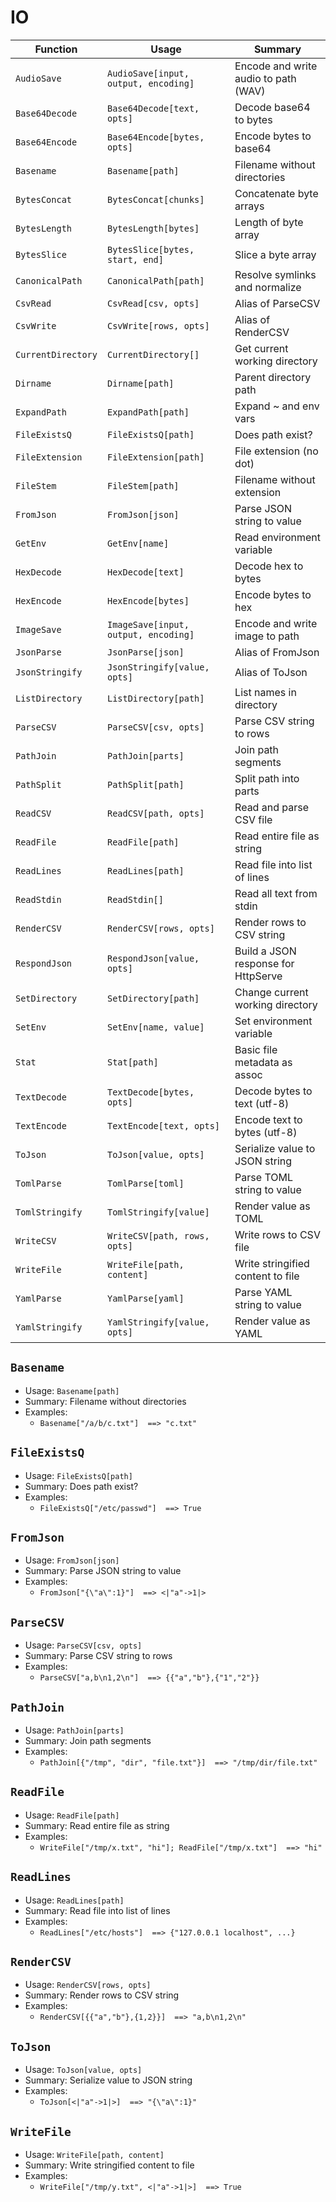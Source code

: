 # IO

| Function | Usage | Summary |
|---|---|---|
| `AudioSave` | `AudioSave[input, output, encoding]` | Encode and write audio to path (WAV) |
| `Base64Decode` | `Base64Decode[text, opts]` | Decode base64 to bytes |
| `Base64Encode` | `Base64Encode[bytes, opts]` | Encode bytes to base64 |
| `Basename` | `Basename[path]` | Filename without directories |
| `BytesConcat` | `BytesConcat[chunks]` | Concatenate byte arrays |
| `BytesLength` | `BytesLength[bytes]` | Length of byte array |
| `BytesSlice` | `BytesSlice[bytes, start, end]` | Slice a byte array |
| `CanonicalPath` | `CanonicalPath[path]` | Resolve symlinks and normalize |
| `CsvRead` | `CsvRead[csv, opts]` | Alias of ParseCSV |
| `CsvWrite` | `CsvWrite[rows, opts]` | Alias of RenderCSV |
| `CurrentDirectory` | `CurrentDirectory[]` | Get current working directory |
| `Dirname` | `Dirname[path]` | Parent directory path |
| `ExpandPath` | `ExpandPath[path]` | Expand ~ and env vars |
| `FileExistsQ` | `FileExistsQ[path]` | Does path exist? |
| `FileExtension` | `FileExtension[path]` | File extension (no dot) |
| `FileStem` | `FileStem[path]` | Filename without extension |
| `FromJson` | `FromJson[json]` | Parse JSON string to value |
| `GetEnv` | `GetEnv[name]` | Read environment variable |
| `HexDecode` | `HexDecode[text]` | Decode hex to bytes |
| `HexEncode` | `HexEncode[bytes]` | Encode bytes to hex |
| `ImageSave` | `ImageSave[input, output, encoding]` | Encode and write image to path |
| `JsonParse` | `JsonParse[json]` | Alias of FromJson |
| `JsonStringify` | `JsonStringify[value, opts]` | Alias of ToJson |
| `ListDirectory` | `ListDirectory[path]` | List names in directory |
| `ParseCSV` | `ParseCSV[csv, opts]` | Parse CSV string to rows |
| `PathJoin` | `PathJoin[parts]` | Join path segments |
| `PathSplit` | `PathSplit[path]` | Split path into parts |
| `ReadCSV` | `ReadCSV[path, opts]` | Read and parse CSV file |
| `ReadFile` | `ReadFile[path]` | Read entire file as string |
| `ReadLines` | `ReadLines[path]` | Read file into list of lines |
| `ReadStdin` | `ReadStdin[]` | Read all text from stdin |
| `RenderCSV` | `RenderCSV[rows, opts]` | Render rows to CSV string |
| `RespondJson` | `RespondJson[value, opts]` | Build a JSON response for HttpServe |
| `SetDirectory` | `SetDirectory[path]` | Change current working directory |
| `SetEnv` | `SetEnv[name, value]` | Set environment variable |
| `Stat` | `Stat[path]` | Basic file metadata as assoc |
| `TextDecode` | `TextDecode[bytes, opts]` | Decode bytes to text (utf-8) |
| `TextEncode` | `TextEncode[text, opts]` | Encode text to bytes (utf-8) |
| `ToJson` | `ToJson[value, opts]` | Serialize value to JSON string |
| `TomlParse` | `TomlParse[toml]` | Parse TOML string to value |
| `TomlStringify` | `TomlStringify[value]` | Render value as TOML |
| `WriteCSV` | `WriteCSV[path, rows, opts]` | Write rows to CSV file |
| `WriteFile` | `WriteFile[path, content]` | Write stringified content to file |
| `YamlParse` | `YamlParse[yaml]` | Parse YAML string to value |
| `YamlStringify` | `YamlStringify[value, opts]` | Render value as YAML |

## `Basename`

- Usage: `Basename[path]`
- Summary: Filename without directories
- Examples:
  - `Basename["/a/b/c.txt"]  ==> "c.txt"`

## `FileExistsQ`

- Usage: `FileExistsQ[path]`
- Summary: Does path exist?
- Examples:
  - `FileExistsQ["/etc/passwd"]  ==> True`

## `FromJson`

- Usage: `FromJson[json]`
- Summary: Parse JSON string to value
- Examples:
  - `FromJson["{\"a\":1}"]  ==> <|"a"->1|>`

## `ParseCSV`

- Usage: `ParseCSV[csv, opts]`
- Summary: Parse CSV string to rows
- Examples:
  - `ParseCSV["a,b\n1,2\n"]  ==> {{"a","b"},{"1","2"}}`

## `PathJoin`

- Usage: `PathJoin[parts]`
- Summary: Join path segments
- Examples:
  - `PathJoin[{"/tmp", "dir", "file.txt"}]  ==> "/tmp/dir/file.txt"`

## `ReadFile`

- Usage: `ReadFile[path]`
- Summary: Read entire file as string
- Examples:
  - `WriteFile["/tmp/x.txt", "hi"]; ReadFile["/tmp/x.txt"]  ==> "hi"`

## `ReadLines`

- Usage: `ReadLines[path]`
- Summary: Read file into list of lines
- Examples:
  - `ReadLines["/etc/hosts"]  ==> {"127.0.0.1 localhost", ...}`

## `RenderCSV`

- Usage: `RenderCSV[rows, opts]`
- Summary: Render rows to CSV string
- Examples:
  - `RenderCSV[{{"a","b"},{1,2}}]  ==> "a,b\n1,2\n"`

## `ToJson`

- Usage: `ToJson[value, opts]`
- Summary: Serialize value to JSON string
- Examples:
  - `ToJson[<|"a"->1|>]  ==> "{\"a\":1}"`

## `WriteFile`

- Usage: `WriteFile[path, content]`
- Summary: Write stringified content to file
- Examples:
  - `WriteFile["/tmp/y.txt", <|"a"->1|>]  ==> True`
